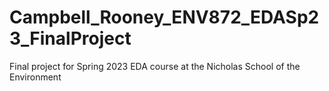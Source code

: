# Campbell_Rooney_ENV872_EDASp23_FinalProject
Final project for Spring 2023 EDA course at the Nicholas School of the Environment
